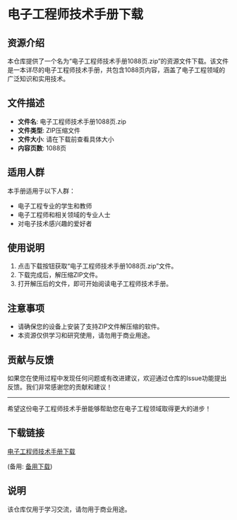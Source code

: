 # 电子工程师技术手册下载

## 资源介绍

本仓库提供了一个名为“电子工程师技术手册1088页.zip”的资源文件下载。该文件是一本详尽的电子工程师技术手册，共包含1088页内容，涵盖了电子工程领域的广泛知识和实用技术。

## 文件描述

- **文件名**: 电子工程师技术手册1088页.zip
- **文件类型**: ZIP压缩文件
- **文件大小**: 请在下载前查看具体大小
- **内容页数**: 1088页

## 适用人群

本手册适用于以下人群：

- 电子工程专业的学生和教师
- 电子工程师和相关领域的专业人士
- 对电子技术感兴趣的爱好者

## 使用说明

1. 点击下载按钮获取“电子工程师技术手册1088页.zip”文件。
2. 下载完成后，解压缩ZIP文件。
3. 打开解压后的文件，即可开始阅读电子工程师技术手册。

## 注意事项

- 请确保您的设备上安装了支持ZIP文件解压缩的软件。
- 本资源仅供学习和研究使用，请勿用于商业用途。

## 贡献与反馈

如果您在使用过程中发现任何问题或有改进建议，欢迎通过仓库的Issue功能提出反馈。我们非常感谢您的贡献和建议！

---

希望这份电子工程师技术手册能够帮助您在电子工程领域取得更大的进步！

## 下载链接
[电子工程师技术手册下载](https://pan.quark.cn/s/427140fc2f65) 

(备用: [备用下载](https://pan.baidu.com/s/1PyKm2ddvCap2wm7YRxl74g?pwd=1234))

## 说明

该仓库仅用于学习交流，请勿用于商业用途。
